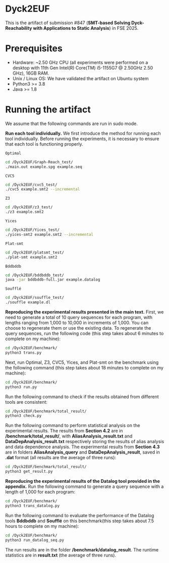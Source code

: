 # Dyck2EUF
This is the artifact of submission #847 (**SMT-based Solving Dyck-Reachability with Applications to Static Analysis**) in FSE 2025.


# Prerequisites
+ Hardware: ~2.50 GHz CPU (all experiments were performed on a desktop with 11th Gen Intel(R) Core(TM) i5-1155G7 @ 2.50GHz 2.50 GHz), 16GB RAM.
+ Unix / Linux OS: We have validated the artifact on Ubuntu system
+ Python3 >= 3.8
+ Java >= 1.8

# Running the artifact
We assume that the following commands are run in sudo mode.

**Run each tool individually.**
We first introduce the method for running each tool individually. Before running the experiments, it is necessary to ensure that each tool is functioning properly.

`Optimal`

```sh
cd /Dyck2EUF/Graph-Reach_test/
./main.out example.spg example.seq
```

`CVC5`

```sh
cd /Dyck2EUF/cvc5_test/
./cvc5 example.smt2 --incremental
```

`Z3`

```sh
cd /Dyck2EUF/z3_test/
./z3 example.smt2
```

`Yices`

```sh
cd /Dyck2EUF/Yices_test/
./yices-smt2 example.smt2 --incremental
```

`Plat-smt`

```sh
cd /Dyck2EUF/platsmt_test/
./plat-smt example.smt2
```

`Bddbddb`

```sh
cd /Dyck2EUF/bddbddb_test/
java -jar bddbddb-full.jar example.datalog
```

`Soufflé`

```sh
cd /Dyck2EUF/souffle_test/
./souffle example.dl
```
**Reproducing the experimental results presented in the main text.**
First, we need to generate a total of 10 query sequences for each program, with lengths ranging from 1,000 to 10,000 in increments of 1,000. You can choose to regenerate them or use the existing data. To regenerate the query sequences, run the following code (this step takes about 6 minutes to complete on my machine):

```sh
cd /Dyck2EUF/benchmark/
python3 trans.py
```

Next, run Optimal, Z3, CVC5, Yices, and Plat-smt on the benchmark using the following command (this step takes about 18 minutes to complete on my machine):

```sh
cd /Dyck2EUF/benchmark/
python3 run.py
```
Run the following command to check if the results obtained from different tools are consistent:

```sh
cd /Dyck2EUF/benchmark/total_result/
python3 check.py
```

Run the following command to perform statistical analysis on the experimental results. The results from **Section 4.2** are in **/benchmark/total_result/**, with **AliasAnalysis_result.txt** and **DataDepAnalysis_result.txt** respectively storing the results of alias analysis and data dependence analysis. The experimental results from  **Section 4.3** are in folders **AliasAnalysis_query** and **DataDepAnalysis_result**, saved in **.dat** format (all results are the average of three runs):

```sh
cd /Dyck2EUF/benchmark/total_result/
python3 get_result.py
```

**Reproducing the experimental results of the Datalog tool provided in the appendix.**
Run the following command to generate a query sequence with a length of 1,000 for each program:

```sh
cd /Dyck2EUF/benchmark/
python3 trans_datalog.py
```
Run the following command to evaluate the performance of the Datalog tools **Bddbddb** and **Soufflé** on this benchmark(this step takes about 7.5 hours to complete on my machine):

```sh
cd /Dyck2EUF/benchmark/
python3 run_datalog_seq.py
```
The run results are in the folder **/benchmark/datalog_result**. The runtime statistics are in **result.txt** (the average of three runs).